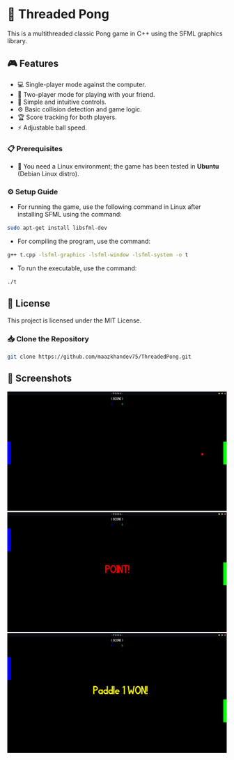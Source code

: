 # 🏓 Threaded Pong

This is a multithreaded classic Pong game in C++ using the SFML graphics library.

## 🎮 Features

- 💻 Single-player mode against the computer.
- 👥 Two-player mode for playing with your friend.
- 🎹 Simple and intuitive controls.
- ⚙️ Basic collision detection and game logic.
- 🏆 Score tracking for both players.
- ⚡ Adjustable ball speed.

### 📋 Prerequisites

- 🐧 You need a Linux environment; the game has been tested in **Ubuntu** (Debian Linux distro).

### ⚙️ Setup Guide

- For running the game, use the following command in Linux after installing SFML using the command:  
```bash
sudo apt-get install libsfml-dev
```
- For compiling the program, use the command:
```bash
g++ t.cpp -lsfml-graphics -lsfml-window -lsfml-system -o t
```
- To run the executable, use the command:
```bash
./t
```

## 📄 License

This project is licensed under the MIT License.

### 📥 Clone the Repository
```bash
git clone https://github.com/maazkhandev75/ThreadedPong.git
```

## 📸 Screenshots

![](screenShots/1.png)
![](screenShots/2.png)
![](screenShots/3.png)


